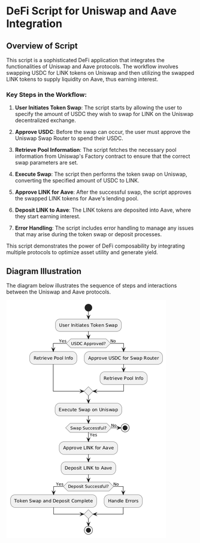 # DeFi Script for Uniswap and Aave Integration

## Overview of Script

This script is a sophisticated DeFi application that integrates the functionalities of Uniswap and Aave protocols. The workflow involves swapping USDC for LINK tokens on Uniswap and then utilizing the swapped LINK tokens to supply liquidity on Aave, thus earning interest.

### Key Steps in the Workflow:

1. **User Initiates Token Swap**: The script starts by allowing the user to specify the amount of USDC they wish to swap for LINK on the Uniswap decentralized exchange.

2. **Approve USDC**: Before the swap can occur, the user must approve the Uniswap Swap Router to spend their USDC.

3. **Retrieve Pool Information**: The script fetches the necessary pool information from Uniswap's Factory contract to ensure that the correct swap parameters are set.

4. **Execute Swap**: The script then performs the token swap on Uniswap, converting the specified amount of USDC to LINK.

5. **Approve LINK for Aave**: After the successful swap, the script approves the swapped LINK tokens for Aave's lending pool.

6. **Deposit LINK to Aave**: The LINK tokens are deposited into Aave, where they start earning interest.

7. **Error Handling**: The script includes error handling to manage any issues that may arise during the token swap or deposit processes.

This script demonstrates the power of DeFi composability by integrating multiple protocols to optimize asset utility and generate yield.

## Diagram Illustration

The diagram below illustrates the sequence of steps and interactions between the Uniswap and Aave protocols.

![Workflow Diagram](./Image/Diagram.png)
